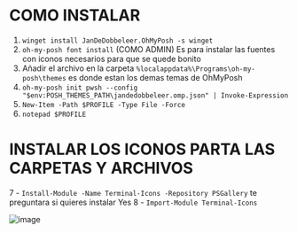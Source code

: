 # COMO INSTALAR

1. `winget install JanDeDobbeleer.OhMyPosh -s winget`
2. `oh-my-posh font install` (COMO ADMIN) Es para instalar las fuentes con iconos necesarios para que se quede bonito
3. Añadir el archivo en la carpeta `%localappdata%\Programs\oh-my-posh\themes` es donde estan los demas temas de OhMyPosh
4. `oh-my-posh init pwsh --config "$env:POSH_THEMES_PATH\jandedobbeleer.omp.json" | Invoke-Expression`
5. `New-Item -Path $PROFILE -Type File -Force`
6. `notepad $PROFILE`

# INSTALAR LOS ICONOS PARTA LAS CARPETAS Y ARCHIVOS

7 - `Install-Module -Name Terminal-Icons -Repository PSGallery` te preguntara si quieres instalar Yes
8 - `Import-Module Terminal-Icons`

![image](https://github.com/user-attachments/assets/450493da-ffa7-43b0-89e1-25b145878d49)
